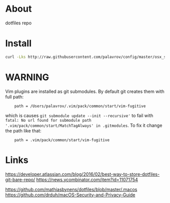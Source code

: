 # About
dotfiles repo

# Install
```bash
curl -Lks http://raw.githubusercontent.com/palavrov/config/master/osx_setup.sh | /bin/bash
```
# WARNING
Vim plugins are installed as git submodules. By default git creates them with full path:
```
	path = /Users/palavrov/.vim/pack/common/start/vim-fugitive
```
which is causes `git submodule update --init --recursive'` to fail with `fatal: No url found for submodule path '.vim/pack/common/start/MatchTagAlways' in .gitmodules`. To fix it change the path like that:
```
	path = .vim/pack/common/start/vim-fugitive
```

# Links
https://developer.atlassian.com/blog/2016/02/best-way-to-store-dotfiles-git-bare-repo/
https://news.ycombinator.com/item?id=11071754

https://github.com/mathiasbynens/dotfiles/blob/master/.macos
https://github.com/drduh/macOS-Security-and-Privacy-Guide
